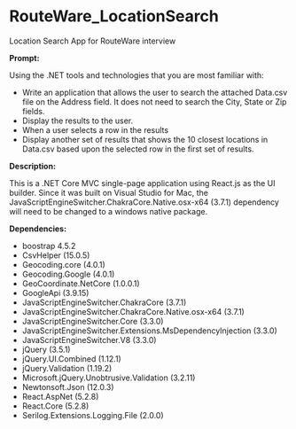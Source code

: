 # RouteWare_LocationSearch
Location Search App for RouteWare interview

<p>
<b>Prompt: </b>

Using the .NET tools and technologies that you are most familiar with:
* Write an application that allows the user to search the attached Data.csv file on the Address field. It does not need to search the City, State or Zip fields.
* Display the results to the user.
* When a user selects a row in the results
* Display another set of results that shows the 10 closest locations in Data.csv based upon the selected row in the first set of results.
</p>

<p>
<b>Description: </b>

This is a .NET Core MVC single-page application using React.js as the UI builder. Since it was built on Visual Studio for Mac, the JavaScriptEngineSwitcher.ChakraCore.Native.osx-x64 (3.7.1) dependency will need to be changed to a windows native package.
</p>

<p>
<b>Dependencies:</b>
 
  * boostrap 4.5.2
  * CsvHelper (15.0.5)
  * Geocoding.core (4.0.1)
  * Geocoding.Google (4.0.1)
  * GeoCoordinate.NetCore (1.0.0.1)
  * GoogleApi (3.9.15)
  * JavaScriptEngineSwitcher.ChakraCore (3.7.1)
  * JavaScriptEngineSwitcher.ChakraCore.Native.osx-x64 (3.7.1)
  * JavaScriptEngineSwitcher.Core (3.3.0)
  * JavaScriptEngineSwitcher.Extensions.MsDependencyInjection (3.3.0)
  * JavaScriptEngineSwitcher.V8 (3.3.0)
  * jQuery (3.5.1)
  * jQuery.UI.Combined (1.12.1)
  * jQuery.Validation (1.19.2)
  * Microsoft.jQuery.Unobtrusive.Validation (3.2.11)
  * Newtonsoft.Json (12.0.3)
  * React.AspNet (5.2.8)
  * React.Core (5.2.8)
  * Serilog.Extensions.Logging.File (2.0.0)
</p>

